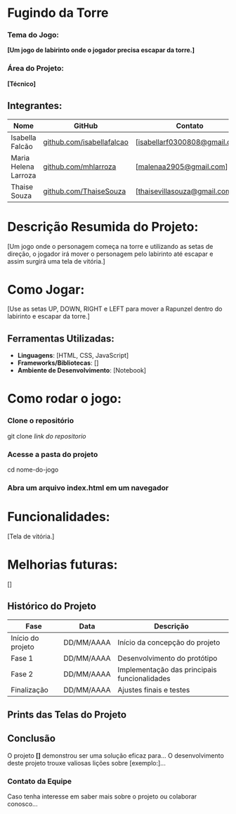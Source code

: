 # Fugindo da Torre

### Tema do Jogo:
**[Um jogo de labirinto onde o jogador precisa escapar da torre.]**

### Área do Projeto:
**[Técnico]**

## Integrantes:
| Nome                 | GitHub                                                            | Contato                     |
|----------------------|-------------------------------------------------------------------|-----------------------------|
| Isabella Falcão      |[github.com/isabellafalcao](https://github.com/isabellafalcao)     |[isabellarf0300808@gmail.com]|
| Maria Helena Larroza |[github.com/mhlarroza](https://github.com/mhlarroza)               |[malenaa2905@gmail.com]      |
| Thaise Souza         |[github.com/ThaiseSouza](https://github.com/ThaiseSouza)           |[thaisevillasouza@gmail.com] |

# Descrição Resumida do Projeto:
[Um jogo onde o personagem começa na torre e utilizando as setas de direção, o jogador irá mover o personagem pelo labirinto até escapar e assim surgirá uma tela de vitória.]

# Como Jogar:
[Use as setas UP, DOWN, RIGHT e LEFT para mover a Rapunzel dentro do labirinto e escapar da torre.]

## Ferramentas Utilizadas:
- **Linguagens**: [HTML, CSS, JavaScript]
- **Frameworks/Bibliotecas**: []
- **Ambiente de Desenvolvimento**: [Notebook]

# Como rodar o jogo:
### Clone o repositório
git clone *link do repositorio*
### Acesse a pasta do projeto
cd nome-do-jogo
### Abra um arquivo index.html em um navegador

# Funcionalidades:
[Tela de vitória.]

# Melhorias futuras:
[]

## Histórico do Projeto
| Fase               | Data       |  Descrição                                   |
|--------------------|------------|----------------------------------------------|
| Início do projeto  | DD/MM/AAAA | Início da concepção do projeto               |
| Fase 1             | DD/MM/AAAA | Desenvolvimento do protótipo                 |
| Fase 2             | DD/MM/AAAA | Implementação das principais funcionalidades |
| Finalização        | DD/MM/AAAA | Ajustes finais e testes                      |

## Prints das Telas do Projeto

## Conclusão
O projeto **[]** demonstrou ser uma solução eficaz para...
O desenvolvimento deste projeto trouxe valiosas lições sobre [exemplo:]...

### Contato da Equipe
Caso tenha interesse em saber mais sobre o projeto ou colaborar conosco...
